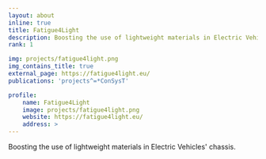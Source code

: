 ```yaml
---
layout: about
inline: true
title: Fatigue4Light
description: Boosting the use of lightweight materials in Electric Vehicles' chassis.
rank: 1

img: projects/fatigue4light.png
img_contains_title: true
external_page: https://fatigue4light.eu/
publications: 'projects^=*ConSysT'

profile:
    name: Fatigue4Light
    image: projects/fatigue4light.png
    website: https://fatigue4light.eu/
    address: >
---
```


Boosting the use of lightweight materials in Electric Vehicles' chassis.